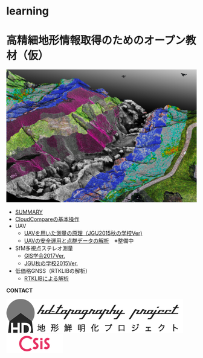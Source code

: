 # learning
# 高精細地形情報取得のためのオープン教材（仮）
![img](./top.jpg)



- [SUMMARY](./README.md)
- [CloudCompareの基本操作](./cloudcompare/CloudCompare.md)
- UAV
  - [UAVを用いた測量の原理（JGU2015秋の学校Ver)](./UAV/UAV_jgufs2015/UAV_jgufs2015.md)
  - [UAVの安全運用と点群データの解析]()　※整備中
- SfM多視点ステレオ測量
    - [GIS学会2017Ver.](./SfM-MVS/GIS_uchiyama/README.md)
    - [JGU秋の学校2015Ver.](./SfM-MVS//obanawa/SfM-MVS.md#sfm多視点写真測量)
- 低価格GNSS（RTKLIBの解析）
  - [RTKLIBによる解析](./GNSS/RTKLIBによる解析_20180729v3s.pdf)

**CONTACT**  

[![img](HD-topo_logo.png)](http://hdtopography.blogspot.jp/)  [![img](logo_csis.png)](http://www.csis.u-tokyo.ac.jp/japanese/index.html)
